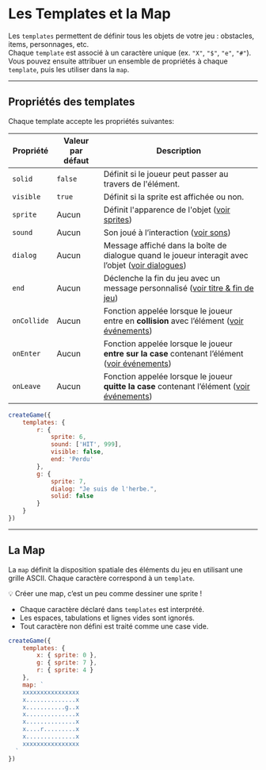 <script>
import Aside from '../../../lib/ui/Doc/Aside.svelte'
import Emoji from '../../../lib/ui/Doc/Emoji.svelte'
</script>

# <Emoji src="🌍" /> Les Templates et la Map

Les `templates` permettent de définir tous les objets de votre jeu : obstacles, items, personnages, etc.  
Chaque `template` est associé à un caractère unique (ex. `"X"`, `"$"`, `"e"`, `"#"`).  
Vous pouvez ensuite attribuer un ensemble de propriétés à chaque `template`, puis les utiliser dans la `map`.

---

## <Emoji src="⚙️" /> Propriétés des templates

Chaque template accepte les propriétés suivantes:

| Propriété   | Valeur par défaut | Description                                                                                                                            |
| ----------- | ----------------- | -------------------------------------------------------------------------------------------------------------------------------------- |
| `solid`     | `false`           | Définit si le joueur peut passer au travers de l'élément.                                                                              |
| `visible`   | `true`            | Définit si la sprite est affichée ou non.                                                                                              |
| `sprite`    | Aucun             | Définit l'apparence de l'objet ([voir sprites](/fr/doc/world-building/sprites))                                                        |
| `sound`     | Aucun             | Son joué à l’interaction ([voir sons](/fr/doc/world-building/sounds))                                                                  |
| `dialog`    | Aucun             | Message affiché dans la boîte de dialogue quand le joueur interagit avec l’objet ([voir dialogues](/fr/doc/world-building/dialogues))  |
| `end`       | Aucun             | Déclenche la fin du jeu avec un message personnalisé ([voir titre & fin de jeu](/fr/doc/world-building/title-and-end))                 |
| `onCollide` | Aucun             | Fonction appelée lorsque le joueur entre en **collision** avec l’élément ([voir événements](/fr/doc/interaction-and-logic/events))     |
| `onEnter`   | Aucun             | Fonction appelée lorsque le joueur **entre sur la case** contenant l’élément ([voir événements](/fr/doc/interaction-and-logic/events)) |
| `onLeave`   | Aucun             | Fonction appelée lorsque le joueur **quitte la case** contenant l’élément ([voir événements](/fr/doc/interaction-and-logic/events))    |

```js
createGame({
	templates: {
		r: {
			sprite: 6,
			sound: ['HIT', 999],
			visible: false,
			end: 'Perdu'
		},
		g: {
			sprite: 7,
			dialog: "Je suis de l'herbe.",
			solid: false
		}
	}
})
```

---

## <Emoji src="🗺️" /> La Map

La `map` définit la disposition spatiale des éléments du jeu en utilisant une grille ASCII.
Chaque caractère correspond à un `template`.

💡 Créer une map, c’est un peu comme dessiner une sprite !

- Chaque caractère déclaré dans `templates` est interprété.
- Les espaces, tabulations et lignes vides sont ignorés.
- Tout caractère non défini est traité comme une case vide.

```js
createGame({
	templates: {
		x: { sprite: 0 },
		g: { sprite: 7 },
		r: { sprite: 4 }
	},
	map: `
    xxxxxxxxxxxxxxxx
    x..............x
    x...........g..x
    x..............x
    x..............x
    x....r.........x
    x..............x
    xxxxxxxxxxxxxxxx
  `
})
```
